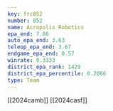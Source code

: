 ```yaml
---
key: frc852
number: 852
name: Acropolis Robotics
epa_end: 7.86
auto_epa_end: 3.63
teleop_epa_end: 3.67
endgame_epa_end: 0.57
winrate: 0.3333
district_epa_rank: 1429
district_epa_percentile: 0.2066
type: Team
---
```

[[2024camb]]
[[2024casf]]
